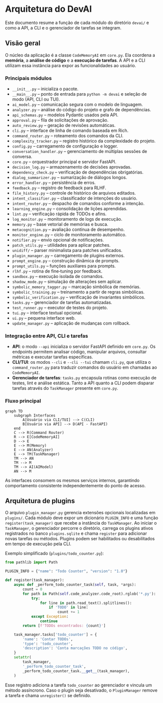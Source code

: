 # Arquitetura do DevAI

Este documento resume a função de cada módulo do diretório `devai/` e como a API, a CLI e o gerenciador de tarefas se integram.

## Visão geral

O núcleo da aplicação é a classe `CodeMemoryAI` em `core.py`. Ela coordena a **memória**, a **análise de código** e a **execução de tarefas**. A API e a CLI utilizam essa instância para expor as funcionalidades ao usuário.

### Principais módulos

- `__init__.py` – inicializa o pacote.
- `__main__.py` – ponto de entrada para `python -m devai` e seleção de modo (API, CLI ou TUI).
- `ai_model.py` – comunicação segura com o modelo de linguagem.
- `analyzer.py` – análise do código do projeto e grafo de dependências.
- `api_schemas.py` – modelos Pydantic usados pela API.
- `approval.py` – fila de solicitações de aprovação.
- `auto_review.py` – geração de revisões automáticas.
- `cli.py` – interface de linha de comando baseada em Rich.
- `command_router.py` – roteamento dos comandos da CLI.
- `complexity_tracker.py` – registro histórico da complexidade do projeto.
- `config.py` – carregamento de configuração e logger.
- `conversation_handler.py` – gerenciamento de múltiplas sessões de conversa.
- `core.py` – orquestrador principal e servidor FastAPI.
- `decision_log.py` – armazenamento de decisões aprovadas.
- `dependency_check.py` – verificação de dependências obrigatórias.
- `dialog_summarizer.py` – sumarização de diálogos longos.
- `error_handler.py` – persistência de erros.
- `feedback.py` – registro de feedback para RLHF.
- `file_history.py` – controle de histórico de arquivos editados.
- `intent_classifier.py` – classificador de intenções do usuário.
- `intent_router.py` – despacho de comandos conforme a intenção.
- `learning_engine.py` – consolidação de lições aprendidas.
- `lint.py` – verificação rápida de TODOs e afins.
- `log_monitor.py` – monitoramento de logs de execução.
- `memory.py` – base vetorial de memórias e busca.
- `metacognition.py` – avaliação contínua de desempenho.
- `monitor_engine.py` – ciclo de monitoramento automático.
- `notifier.py` – envio opcional de notificações.
- `patch_utils.py` – utilidades para aplicar patches.
- `unidiff/` – parser minimalista para patches unificados.
- `plugin_manager.py` – carregamento de plugins externos.
- `prompt_engine.py` – construção dinâmica de prompts.
- `prompt_utils.py` – funções auxiliares para prompts.
- `rlhf.py` – rotina de fine‑tuning por feedback.
- `sandbox.py` – execução isolada de comandos.
- `shadow_mode.py` – simulação de alterações sem aplicar.
- `symbolic_memory_tagger.py` – marcação simbólica de memórias.
- `symbolic_training.py` – treinamento a partir de regras simbólicas.
- `symbolic_verification.py` – verificação de invariantes simbólicos.
- `tasks.py` – gerenciador de tarefas automatizadas.
- `test_runner.py` – executor de testes do projeto.
- `tui.py` – interface textual opcional.
- `ui.py` – pequena interface web.
- `update_manager.py` – aplicação de mudanças com rollback.

### Integração entre API, CLI e tarefas

- **API**: o modo `--api` inicializa o servidor FastAPI definido em `core.py`. Os endpoints permitem analisar código, manipular arquivos, consultar métricas e executar tarefas específicas.
- **CLI/TUI**: os modos `--cli` e `--cli --tui` chamam `cli.py`, que utiliza o `command_router.py` para traduzir comandos do usuário em chamadas ao `CodeMemoryAI`.
- **Gerenciador de tarefas**: `tasks.py` encapsula rotinas como execução de testes, lint e análise estática. Tanto a API quanto a CLI podem disparar tarefas através do `TaskManager` presente em `core.py`.

### Fluxo principal

```mermaid
graph TD
    subgraph Interfaces
        A[Usuário via CLI/TUI] --> C(CLI)
        B[Usuário via API] --> D(API - FastAPI)
    end
    C --> R(Command Router)
    R --> E[CodeMemoryAI]
    D --> E
    E --> M(Memory)
    E --> AN(Analyzer)
    E --> TM(TaskManager)
    TM --> AN
    TM --> M
    TM --> AI(AIModel)
    AN --> M
```

As interfaces consomem os mesmos serviços internos, garantindo comportamento consistente independentemente do ponto de acesso.

## Arquitetura de plugins

O arquivo `plugin_manager.py` gerencia extensões opcionais localizadas em `plugins/`.
Cada módulo deve expor um dicionário `PLUGIN_INFO` e uma função
`register(task_manager)` que recebe a instância do `TaskManager`.
Ao iniciar o `TaskManager`, o gerenciador percorre o diretório,
carrega os plugins ativos registrados no banco `plugins.sqlite` e
chama `register` para adicionar novas tarefas ou métodos.
Plugins podem ser habilitados ou desabilitados em tempo de execução pela CLI.

Exemplo simplificado (`plugins/todo_counter.py`):

```python
from pathlib import Path

PLUGIN_INFO = {"name": "Todo Counter", "version": "1.0"}

def register(task_manager):
    async def _perform_todo_counter_task(self, task, *args):
        count = 0
        for path in Path(self.code_analyzer.code_root).rglob('*.py'):
            try:
                for line in path.read_text().splitlines():
                    if 'TODO' in line:
                        count += 1
            except Exception:
                continue
        return [f'TODOs encontrados: {count}']

    task_manager.tasks['todo_counter'] = {
        'name': 'Contar TODOs',
        'type': 'todo_counter',
        'description': 'Conta marcações TODO no código',
    }
    setattr(
        task_manager,
        '_perform_todo_counter_task',
        _perform_todo_counter_task.__get__(task_manager),
    )
```

Esse registro adiciona a tarefa `todo_counter` ao gerenciador e vincula um método
assíncrono. Caso o plugin seja desativado, o `PluginManager` remove a tarefa e
chama `unregister()` se definido.
